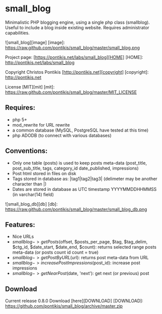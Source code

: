 small_blog
==========

Minimalistic PHP blogging engine, using a single php class (smallblog). Useful to include a blog inside existing website. Requires administrator capabilities.

![small_blog][image]
[image]: https://raw.github.com/pontikis/small_blog/master/small_blog.png

Project page: [https://pontikis.net/labs/small_blog][HOME]
[HOME]: http://pontikis.net/labs/small_blog

Copyright Christos Pontikis [http://pontikis.net][copyright]
[copyright]: http://pontikis.net

License [MIT][mit]
[mit]: https://raw.github.com/pontikis/small_blog/master/MIT_LICENSE


Requires:
--------
* php 5+
* mod_rewrite for URL rewrite
* a common database (MySQL, PostgreSQL have tested at this time)
* php ADODB (to connect with various databases)

Conventions:
--------
* Only one table (posts) is used to keep posts meta-data (post_title, post_sub_title, tags, category_id date_published, impressions)
* Post html stored in files on disk
* Tags stored in database as: |tag1|tag2|tag3| (delimeter may be another character than |)
* Dates are stored in database as UTC timestamp YYYYMMDDHHMMSS (in varchar(14) field)

![small_blog_db][db]
[db]: https://raw.github.com/pontikis/small_blog/master/small_blog_db.png

Features:
--------
* Nice URLs
* $smallblog->getPosts($offset, $posts_per_page, $tag, $tag_delim, $ctg_id, $date_start, $date_end, $count): returns selected range posts meta-data (or posts count id count = true)
* $smallblog->getPostByURL($url): returns post meta-data from URL
* $smallblog->increasePostImpressions($post_id): increase post impressions
* $smallblog->getNearPost($date, 'next'): get next (or previous) post

Download
-------
Current release 0.8.0 Download [here][DOWNLOAD]
[DOWNLOAD]: https://github.com/pontikis/small_blog/archive/master.zip

